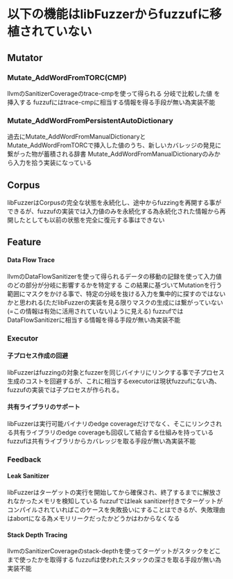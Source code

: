 # 以下の機能はlibFuzzerからfuzzufに移植されていない

## Mutator

### Mutate\_AddWordFromTORC(CMP)

llvmのSanitizerCoverageのtrace-cmpを使って得られる 分岐で比較した値 を挿入する
fuzzufにはtrace-cmpに相当する情報を得る手段が無い為実装不能

### Mutate\_AddWordFromPersistentAutoDictionary

過去にMutate\_AddWordFromManualDictionaryとMutate\_AddWordFromTORCで挿入した値のうち、新しいカバレッジの発見に繋がった物が蓄積される辞書
Mutate\_AddWordFromManualDictionaryのみから入力を拾う実装になっている

## Corpus

libFuzzerはCorpusの完全な状態を永続化し、途中からfuzzingを再開する事ができるが、fuzzufの実装では入力値のみを永続化する為永続化された情報から再開したとしても以前の状態を完全に復元する事はできない

## Feature

#### Data Flow Trace

llvmのDataFlowSanitizerを使って得られるデータの移動の記録を使って入力値のどの部分が分岐に影響するかを特定する
この結果に基づいてMutationを行う範囲にマスクをかける事で、特定の分岐を抜ける入力を集中的に探すのではないかと思われる(ただlibFuzzerの実装を見る限りマスクの生成には繋がっていない(=この情報は有効に活用されていない)ように見える)
fuzzufではDataFlowSanitizerに相当する情報を得る手段が無い為実装不能

### Executor

#### 子プロセス作成の回避

libFuzzerはfuzzingの対象とfuzzerを同じバイナリにリンクする事で子プロセス生成のコストを回避するが、これに相当するexecutorは現状fuzzufにない為、fuzzufの実装では子プロセスが作られる。

#### 共有ライブラリのサポート

libFuzzerは実行可能バイナリのedge coverageだけでなく、そこにリンクされる共有ライブラリのedge coverageも回収して結合する仕組みを持っている
fuzzufは共有ライブラリからカバレッジを取る手段が無い為実装不能

### Feedback

#### Leak Sanitizer

libFuzzerはターゲットの実行を開始してから確保され、終了するまでに解放されなかったメモリを検知している
fuzzufではleak sanitizer付きでターゲットがコンパイルされていればこのケースを失敗扱いにすることはできるが、失敗理由はabortになる為メモリリークだったかどうかはわからなくなる

#### Stack Depth Tracing

llvmのSanitizerCoverageのstack-depthを使ってターゲットがスタックをどこまで使ったかを取得する
fuzzufは使われたスタックの深さを取る手段が無い為実装不能

